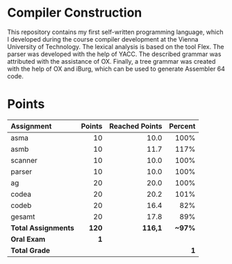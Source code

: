 # Compiler Construction

This repository contains my first self-written programming language, which I developed during the course compiler development at the Vienna University of Technology. The lexical analysis is based on the tool Flex. The parser was developed with the help of YACC. The described grammar was attributed with the assistance of OX. Finally, a tree grammar was created with the help of OX and iBurg, which can be used to generate Assembler 64 code.

# Points

| Assignment | Points  | Reached Points | Percent   |
|:-----------|--------:|---------------:|----------:|
| asma       |      10 |           10.0 |      100% |
| asmb       |      10 |           11.7 |      117% |
| scanner    |      10 |           10.0 |      100% |
| parser     |      10 |           10.0 |      100% |
| ag         |      20 |           20.0 |      100% |
| codea      |      20 |           20.2 |      101% |
| codeb      |      20 |           16.4 |       82% |
| gesamt     |      20 |           17.8 |       89% |
| **Total Assignments**  | **120** |      **116,1** | **~97%** |
| **Oral Exam**  | **1** |
| **Total Grade**  |  |  | **1** |
